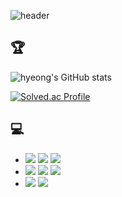 ![header](https://capsule-render.vercel.app/api?type=waving&&color=0:008d62,100:EEFF00&height=230&section=header&text=Hi&fontSize=40&fontAlignY=36)

## 🏆 
![hyeong's GitHub stats](https://github-readme-stats.vercel.app/api?username=Soku3D&show_icons=true&theme=radical)

[![Solved.ac Profile](http://mazassumnida.wtf/api/v2/generate_badge?boj=soku)](https://solved.ac/soku/)

## 💻
- <img src="https://img.shields.io/badge/C-A8B9CC?style=flat&logo=C&logoColor=white"> <img src="https://img.shields.io/badge/C++-00599C?style=flat&logo=C++&logoColor=white"> <img src="https://img.shields.io/badge/Python-3776AB?style=flat&logo=Python&logoColor=white">
- <img src="https://img.shields.io/badge/PyTorch-EE4C2C?style=flat&logo=PyTorch&logoColor=white"> <img src="https://img.shields.io/badge/TensorFlow-FF6F00?style=flat&logo=TensorFlow&logoColor=white"> <img src="https://img.shields.io/badge/NumPy-013243?style=flat&logo=NumPy&logoColor=white">
- <img src="https://img.shields.io/badge/Unreal Engine-0E1128?style=flat&logo=Unreal Engine&logoColor=white"> <img src="https://img.shields.io/badge/Unity-FFFFFF?style=flat&logo=Unity&logoColor=red">

